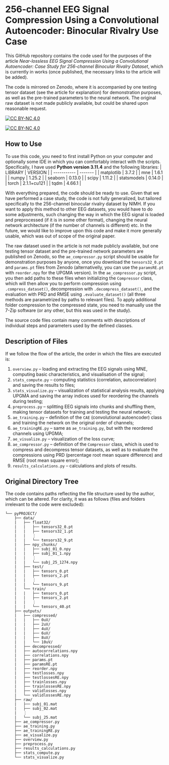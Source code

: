 # 256-channel EEG Signal Compression Using a Convolutional Autoencoder: Binocular Rivalry Use Case
This GitHub repository contains the code used for the purposes of the article *Near-lossless EEG Signal Compression Using a Convolutional Autoencoder: Case Study for 256-channel Binocular Rivalry Dataset*, which is currently in works (once published, the necessary links to the article will be added).

The code is mirrored on Zenodo, where it is accompanied by one testing tensor dataset (see the article for explanation) for demonstration purposes, as well as the pre-trained parameters to the neural network. The original raw dataset is not made publicly available, but could be shared upon reasonable request.

[![CC BY-NC 4.0][cc-by-nc-shield]][cc-by-nc]

[![CC BY-NC 4.0][cc-by-nc-image]][cc-by-nc]

[cc-by-nc]: https://creativecommons.org/licenses/by-nc/4.0/
[cc-by-nc-image]: https://licensebuttons.net/l/by-nc/4.0/88x31.png
[cc-by-nc-shield]: https://img.shields.io/badge/License-CC%20BY--NC%204.0-lightgrey.svg

## How to Use
To use this code, you need to first install Python on your computer and optionally some IDE in which you can comfortably interact with the scripts. Specifically, I have used **Python version 3.11.4** and the following libraries:
| LIBRARY     | VERSION     |
| ----------- | -------     |
| matplotlib  | 3.7.2       |
| mne         | 1.6.1       |
| numpy       | 1.25.2      |
| seaborn     | 0.13.0      |
| scipy       | 1.11.2      |
| statsmodels | 0.14.0      |
| torch       | 2.1.1+cu121 |
| tqdm        | 4.66.1      |

With everything prepared, the code should be ready to use. Given that we have performed a case study, the code is not fully generalized, but tailored specifically to the 256-channel binocular rivalry dataset by NIMH. If you want to apply this method to other EEG datasets, you would have to do some adjustments, such changing the way in which the EEG signal is loaded and preprocessed (if it is in some other format), changing the neural network architecture (if the number of channels is different) etc. In the future, we would like to improve upon this code and make it more generally usable, which was out of scope of the original paper.

The raw dataset used in the article is not made publicly available, but one testing tensor dataset and the pre-trained network parameters are published on Zenodo, so the `ae_compressor.py` script should be usable for demonstration purposes by anyone, once you download the `tensors32_0.pt` and `params.pt` files from Zenodo (alternativelly, you can use the `paramsRE.pt` with `reorder.npy` for the UPGMA version). In the `ae_compressor.py` script, you then add paths to these files when initializing the `Compressor` class, which will then allow you to perform compression using `.compress_dataset()`, decompression with `.decompress_dataset()`, and the evaluation with PRD and RMSE using `.evaluate_dataset()` (all three methods are parametrized by paths to relevant files). To apply additional folder compression to the compressed state, you need to manually use the 7-Zip software (or any other, but this was used in the study).

The source code files contain many comments with descriptions of individual steps and parameters used by the defined classes.


## Description of Files
If we follow the flow of the article, the order in which the files are executed is:
1) `overview.py` – loading and extracting the EEG signals using MNE, computing basic characteristics, and visualisation of the signal;
2) `stats_compute.py` – computing statistics (correlation, autocorrelation) and saving the results to files;
3) `stats_visualize.py` – visualization of statistical analysis results, applying UPGMA and saving the array indices used for reordering the channels during testing;
4) `preprocess.py` – splitting EEG signals into chunks and shuffling them, making tensor datasets for training and testing the neural network;
5) `ae_training.py` – definition of the `CAE` (convolutional autoencoder) class and training the network on the original order of channels;
6) `ae_trainingRE.py` – same as `ae_training.py`, but with the reordered channels using UPGMA;
7) `ae_visualize.py` – visualization of the loss curve;
8) `ae_compressor.py` – definition of the `Compressor` class, which is used to compress and decompress tensor datasets, as well as to evaluate the compressions using PRD (percentage root mean square difference) and RMSE (root mean square error);
9) `results_calculations.py` – calculations and plots of results.

## Original Directory Tree
The code contains paths reflecting the file structure used by the author, which can be altered. For clarity, it was as follows (files and folders irrelevant to the code were excluded):
```
└── pyPROJECT/
    ├── data/
    |   ├── float32/
    |   |   ├── tensors32_0.pt
    |   |   ├── tensors32_1.pt
    |   |   ⋮
    |   |   └── tensors32_9.pt
    |   ├── npy_chunks/
    |   |   ├── subj_01_0.npy
    |   |   ├── subj_01_1.npy
    |   |   ⋮
    |   |   └── subj_25_1274.npy
    |   ├── test/
    |   |   ├── tensors_0.pt
    |   |   ├── tensors_2.pt
    |   |   ⋮
    |   |   └── tensors_9.pt
    |   └── train/
    |   |   ├── tensors_0.pt
    |   |   ├── tensors_2.pt
    |   |   ⋮
    |   |   └── tensors_40.pt
    ├── outputs/
    |   ├── compressed/
    |   |   ├── 0uV/
    |   |   ├── 2uV/
    |   |   ├── 4uV/
    |   |   ├── 6uV/
    |   |   ├── 8uV/
    |   |   └── 10uV/
    |   ├── decompressed/
    |   ├── autocorrelations.npy
    |   ├── correlations.npy
    |   ├── params.pt
    |   ├── paramsRE.pt
    |   ├── reorder.npy
    |   ├── testlosses.npy
    |   ├── testlossesRE.npy
    |   ├── trainlosses.npy
    |   ├── trainlossesRE.npy
    |   ├── validlosses.npy
    |   └── validlossesRE.npy
    ├── raw/
    |   ├── subj_01.mat
    |   ├── subj_02.mat
    |   ⋮
    |   └── subj_25.mat
    ├── ae_compressor.py
    ├── ae_training.py
    ├── ae_trainingRE.py
    ├── ae_visualize.py
    ├── overview.py
    ├── preprocess.py
    ├── results_calculations.py
    ├── stats_compute.py
    └── stats_visualize.py
```
